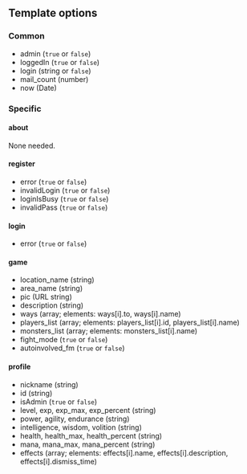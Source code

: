 Template options
----------------

### Common

* admin (`true` or `false`)
* loggedIn (`true` or `false`)
* login (string or `false`)
* mail_count (number)
* now (Date)

### Specific

#### about

None needed.

#### register

* error (`true` or `false`)
* invalidLogin (`true` or `false`)
* loginIsBusy (`true` or `false`)
* invalidPass (`true` or `false`)

#### login

* error (`true` or `false`)

#### game

* location\_name (string)
* area\_name (string)
* pic (URL string)
* description (string)
* ways (array; elements: ways\[i\].to, ways\[i\].name)
* players\_list (array; elements: players\_list\[i\].id, players\_list\[i\].name)
* monsters\_list (array; elements: monsters\_list\[i\].name)
* fight\_mode (`true` or `false`)
* autoinvolved\_fm (`true` or `false`)

#### profile

* nickname (string)
* id (string)
* isAdmin (`true` or `false`)
* level, exp, exp_max, exp\_percent (string)
* power, agility, endurance (string)
* intelligence, wisdom, volition (string)
* health, health\_max, health\_percent (string)
* mana, mana\_max, mana\_percent (string)
* effects (array; elements: effects\[i\].name, effects\[i\].description, effects\[i\].dismiss_time)
